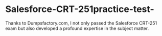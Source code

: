 # Salesforce-CRT-251practice-test-
Thanks to Dumpsfactory.com, I not only passed the Salesforce CRT-251 exam but also developed a profound expertise in the subject matter.
